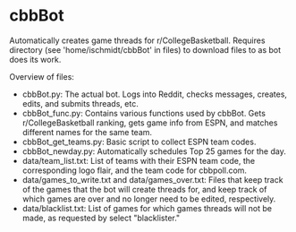 # cbbBot
Automatically creates game threads for r/CollegeBasketball.
Requires directory (see 'home/ischmidt/cbbBot' in files) to download files to as bot does its work.

Overview of files:
- cbbBot.py: The actual bot. Logs into Reddit, checks messages, creates, edits, and submits threads, etc.
- cbbBot_func.py: Contains various functions used by cbbBot. Gets r/CollegeBasketball ranking, gets game info from ESPN, and matches different names for the same team.
- cbbBot_get_teams.py: Basic script to collect ESPN team codes.
- cbbBot_newday.py: Automatically schedules Top 25 games for the day.
- data/team_list.txt: List of teams with their ESPN team code, the corresponding logo flair, and the team code for cbbpoll.com.
- data/games_to_write.txt and data/games_over.txt: Files that keep track of the games that the bot will create threads for, and keep track of which games are over and no longer need to be edited, respectively.
- data/blacklist.txt: List of games for which games threads will not be made, as requested by select "blacklister."
